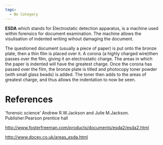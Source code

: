 ```yaml
---
tags:
  - No Category
---
```

**ESDA** which stands for Electrostatic detection apparatus, is a
machine used within forensics for document examination. The machine
allows the visulisation of indented writing wihout damaging the
document.

The questioned document (usually a piece of paper) is put onto the
bronze plate, then a thin film is placed over it. A corona (a highly
charged wire)then passes over the film, giving it an electrostatic
charge. The areas in which the paper is indented will have the greatest
charge. Once the corona has passed over the film, the bronze plate is
titled and photocopy toner powder (with small glass beads) is added. The
toner then adds to the areas of greatest charge, and thus allows the
indentation to now be seen.

# References

'forensic science' Andrew R.W.Jackson and Julie M.Jackson.
Publisher:Pearson prentice hall

<http://www.fosterfreeman.com/products/documents/esda2/esda2.html>

<http://www.docev.co.uk/areas_esda.html>